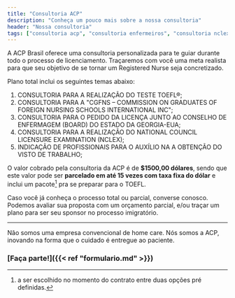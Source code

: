 ```yaml
---
title: "Consultoria ACP"
description: "Conheça um pouco mais sobre a nossa consultoria"
header: "Nossa consultoria"
tags: ["consultoria acp", "consultoria enfermeiros", "consultoria nclex", "consultoria validação de diploma"]
---
```


A ACP Brasil oferece uma consultoria personalizada para te guiar durante todo o processo de licenciamento. Traçaremos com você uma meta realista para que seu objetivo de se tornar um Registered Nurse seja concretizado.

Plano total inclui os seguintes temas abaixo:

1. CONSULTORIA PARA A REALIZAÇÃO DO TESTE TOEFL&reg;;
2. CONSULTORIA PARA A "CGFNS – COMMISSION ON GRADUATES OF FOREIGN NURSING SCHOOLS INTERNATIONAL INC";
3. CONSULTORIA PARA O PEDIDO DA LICENÇA JUNTO AO CONSELHO DE ENFERMAGEM (BOARD) DO ESTADO DA GEORGIA-EUA;
4. CONSULTORIA PARA A REALIZAÇÃO DO NATIONAL COUNCIL LICENSURE EXAMINATION (NCLEX);
5. INDICAÇÃO DE PROFISSIONAIS PARA O AUXÍLIO NA A OBTENÇÃO DO VISTO DE TRABALHO;

O valor cobrado pela consultoria da ACP é de **$1500,00 dólares**, sendo que este valor pode ser **parcelado em até 15 vezes com taxa fixa do dólar** e inclui um pacote[^pacote] pra se preparar para o TOEFL.

Caso você já conheça o processo total ou parcial, converse conosco. Podemos avaliar sua proposta com um orçamento parcial, e/ou traçar um plano para ser seu sponsor no processo imigratório.

<!-- markdownlint-disable MD033 -->
<div class="row">
  <hr class="acp-hr variation-2 margin-lg-top">
</div>
<p class="bold">Não somos uma empresa convencional de home care. Nós somos a ACP, inovando na forma que o cuidado é entregue ao paciente.</p>
<!-- markdownlint-enable MD033 -->

[^pacote]: a ser escolhido no momento do contrato entre duas opções pré definidas.

### [Faça parte!]({{< ref "formulario.md" >}})
